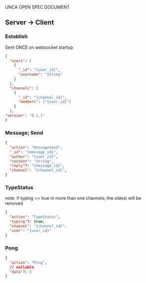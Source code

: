 UNCA OPEN SPEC DOCUMENT

## Server -> Client


### Establish
Sent ONCE on websocket startup
```json
{
  "users": [
    {
      "_id": "{user_id}",
      "username": "String"
    }
  ],
  "channels": [
    {
      "_id": "{channel_id}",
      "members": ["{user_id}"]
    }
  ],
"version": "0.1.1"
}
```
### Message; Send
```json
{
  "action": "MessageSend",
  "_id": "{message_id}",
  "author": "{user_id}",
  "content": "String",
  "reply"?: "{message_id}",
  "channel": "{channel_id}",
}
```
### TypeStatus
note: if typing == true in more than one channels; the oldest will be removed
```json
{
  "action": "TypeStatus",
  "typing"?: true,
  "channel": "{channel_id}",
  "user": "{user_id}"
}
```
### Pong
```json
{
  "action": "Ping",
  // nullable 
  "data"?: 0
}
```
